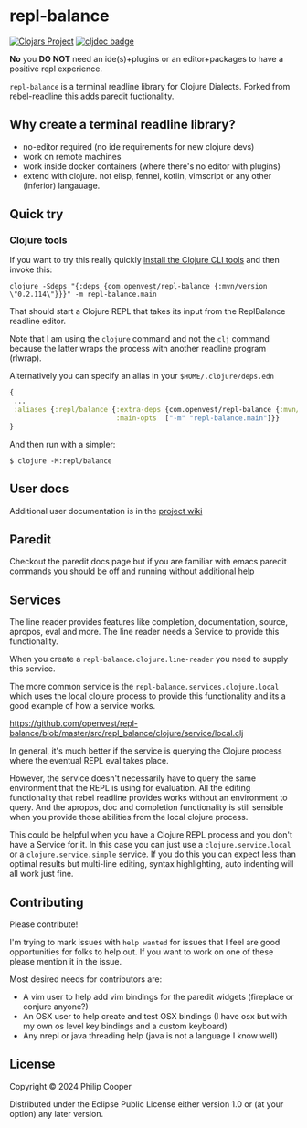 # repl-balance

[![Clojars Project](https://img.shields.io/clojars/v/com.openvest/repl-balance.svg?include_prereleases)](https://clojars.org/com.openvest/repl-balance)
[![cljdoc badge](https://cljdoc.org/badge/com.openvest/repl-balance)](https://cljdoc.org/d/com.openvest/repl-balance/)

**No** you **DO NOT** need an ide(s)+plugins or an editor+packages to have a positive repl experience.

`repl-balance` is a terminal readline library for Clojure Dialects.  Forked from rebel-readline this adds paredit fuctionality.

<!--
[![asciicast](https://asciinema.org/a/160597.png)](https://asciinema.org/a/160597)
-->
## Why create a terminal readline library?

- no-editor required (no ide requirements for new clojure devs)
- work on remote machines
- work inside docker containers (where there's no editor with plugins)
- extend with clojure. not elisp, fennel, kotlin, vimscript or any other (inferior) langauage.


## Quick try

### Clojure tools

If you want to try this really quickly
[install the Clojure CLI tools](https://clojure.org/guides/getting_started)
and then invoke this:

```shell
clojure -Sdeps "{:deps {com.openvest/repl-balance {:mvn/version \"0.2.114\"}}}" -m repl-balance.main
```

That should start a Clojure REPL that takes its input from the ReplBalance readline editor.

Note that I am using the `clojure` command and not the `clj` command
because the latter wraps the process with another readline program (rlwrap).

Alternatively you can specify an alias in your `$HOME/.clojure/deps.edn`

```clojure
{
 ...
 :aliases {:repl/balance {:extra-deps {com.openvest/repl-balance {:mvn/version "0.2.114"}}
                          :main-opts  ["-m" "repl-balance.main"]}}
}
```

And then run with a simpler:

```shell
$ clojure -M:repl/balance
```
## User docs
Additional user documentation is in the [project wiki](https://github.com/openvest/repl-balance/wiki/User-Documentation.)
## Paredit
Checkout the paredit docs page but if you are familiar with emacs paredit commands
you should be off and running without additional help

## Services

The line reader provides features like completion, documentation,
source, apropos, eval and more. The line reader needs a Service to
provide this functionality.

When you create a `repl-balance.clojure.line-reader`
you need to supply this service.

The more common service is the
`repl-balance.services.clojure.local` which uses the
local clojure process to provide this functionality and its a good
example of how a service works.

https://github.com/openvest/repl-balance/blob/master/src/repl_balance/clojure/service/local.clj


In general, it's much better if the service is querying the Clojure process
where the eventual REPL eval takes place.

However, the service doesn't necessarily have to query the same
environment that the REPL is using for evaluation. All the editing
functionality that rebel readline provides works without an
environment to query. And the apropos, doc and completion functionality is
still sensible when you provide those abilities from the local clojure process.

This could be helpful when you have a Clojure REPL process and you
don't have a Service for it. In this case you can just use a
`clojure.service.local` or a `clojure.service.simple` service. If you
do this you can expect less than optimal results but multi-line
editing, syntax highlighting, auto indenting will all work just fine.




## Contributing

Please contribute!

I'm trying to mark issues with `help wanted` for issues that I feel
are good opportunities for folks to help out. If you want to work on
one of these please mention it in the issue.

Most desired needs for contributors are:

  * A vim user to help add vim bindings for the paredit widgets (fireplace or conjure anyone?)
  * An OSX user to help create and test OSX bindings (I have osx but with my own os level key bindings and a custom keyboard)
  * Any nrepl or java threading help (java is not a language I know well)


## License

Copyright © 2024 Philip Cooper

Distributed under the Eclipse Public License either version 1.0 or (at
your option) any later version.
